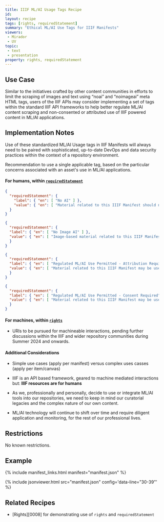 ```yaml
---
title: IIIF ML/AI Usage Tags Recipe
id: 
layout: recipe
tags: [rights, requiredStatement]
summary: "Ethical ML/AI Use Tags for IIIF Manifests"
viewers:
 - Mirador
 - UV
topic: 
 - text
 - presentation
property: rights, requiredStatement   
---
```


## Use Case

Similar to the initiatives crafted by other content communities in efforts to limit the scraping of images and text using “noai” and “noimageai” meta HTML tags, users of the IIIF APIs may consider implementing a set of tags within the standard IIIF API frameworks to help better regulate ML/AI content scraping and non-consented or attributed use of IIIF powered content in ML/AI applications. 

## Implementation Notes

Use of these standardized ML/AI Usage tags in IIIF Manifests will always need to be paired with sophisticated, up-to-date DevOps and data security practices within the context of a repository environment.

Recommendation to use a single applicable tag, based on the particular concerns associated with an asset's use in ML/AI applications.

#### For humans, within [`requiredStatement`](https://iiif.io/api/presentation/3.0/#requiredstatement)

```JSON 
{
  "requiredStatement": {
    "label": { "en": [ "No AI" ] },
    "value": { "en": [ "Material related to this IIIF Manifest should not be used for AI or ML training datasets." ] }
  }
}
```
```JSON
{
  "requiredStatement": {
  "label": { "en": [ "No Image AI" ] },
  "value": { "en": [ "Image-based material related to this IIIF Manifest should not be used for AI or ML training datasets." ] }
  }
}
```
```JSON
{
  "requiredStatement": {
  "label": { "en": [ "Regulated ML/AI Use Permitted - Attribution Required" ] },
  "value": { "en": [ "Material related to this IIIF Manifest may be used for AI or ML training datasets, as long as Standard Attribution of source content is maintained for the ML/AI dataset. Original URL of source IIIF manifest must be maintained and referenced." ] }
  }
}
```
```JSON
{
  "requiredStatement": {
  "label": { "en": [ "Regulated ML/AI Use Permitted - Consent Required" ] },
  "value": { "en": [ "Material related to this IIIF Manifest may be used for AI or ML training datasets, if Prior Written Consent is obtained from the source holding institution. Standard Attribution of source content must be maintained for the ML/AI dataset. Original URL of source IIIF manifest must be maintained and referenced." ] }
  }
}
```

#### For machines, within [`rights`](https://iiif.io/api/presentation/3.0/#rights)

* URIs to be pursued for machineable interactions, pending further discussions within the IIIF and wider repository communities during Summer 2024 and onwards.

#### Additional Considerations

* Simple use cases (apply per manifest) versus complex uses casses (apply per item/canvas)

* IIIF is an API based framework, geared to machine mediated interactions but: **IIIF resources are for humans** 

* As we, professionally and personally, decide to use or integrate ML/AI tools into our repositories, we need to keep in mind our curatorial legacies and the complex nature of our own content.

* ML/AI technology will continue to shift over time and require diligent application and monitoring, for the rest of our professional lives.

## Restrictions

No known restrictions.

## Example

{% include manifest_links.html manifest="manifest.json" %}

{% include jsonviewer.html src="manifest.json" config='data-line="30-39"' %}

## Related Recipes

* [Rights][0008] for demonstrating use of `rights` and `requiredStatement`
